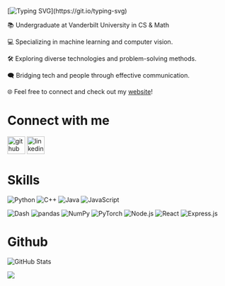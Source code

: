 

[![Typing SVG](https://readme-typing-svg.demolab.com?font=&weight=1000&size=30&duration=3500&pause=1000&color=30B4F7&vCenter=true&width=700&height=40&lines=Welcome!+I'm+Aditya;I'm+currently+a+CS+student;and+an+aspiring+Software+Engineer;Feel+free+to+connect+and+reach+out!)](https://git.io/typing-svg)

📚 Undergraduate at Vanderbilt University in CS & Math

💻 Specializing in machine learning and computer vision.

🛠️ Exploring diverse technologies and problem-solving methods.

🗨️ Bridging tech and people through effective communication.

🌐 Feel free to connect and check out my [website](https://aditya-shrey.github.io/)!

# Connect with me
[<img src='https://cdn.jsdelivr.net/npm/simple-icons@3.0.1/icons/github.svg' alt='github' height='40'>](https://github.com/aditya-shrey)  [<img src='https://cdn.jsdelivr.net/npm/simple-icons@3.0.1/icons/linkedin.svg' alt='linkedin' height='40'>](https://www.linkedin.com/in/adityashrey/)

# Skills
![Python](https://img.shields.io/badge/Python-3776AB?style=for-the-badge&logo=python&logoColor=white)
![C++](https://img.shields.io/badge/C++-044F88?style=for-the-badge&logo=cplusplus&logoColor=white)
![Java](https://img.shields.io/badge/Java-ED1D25?style=for-the-badge&logo=java&logoColor=white)
![JavaScript](https://img.shields.io/badge/JavaScript-F0DB4F?style=for-the-badge&logo=javascript&logoColor=black)

![Dash](https://img.shields.io/badge/Dash-0F6E96?style=for-the-badge&logo=plotly&logoColor=white)
![pandas](https://img.shields.io/badge/pandas-150458?style=for-the-badge&logo=pandas&logoColor=white)
![NumPy](https://img.shields.io/badge/NumPy-013243?style=for-the-badge&logo=numpy&logoColor=white)
![PyTorch](https://img.shields.io/badge/PyTorch-EE4C2C?style=for-the-badge&logo=pytorch&logoColor=white)
![Node.js](https://img.shields.io/badge/Node.js-339933?style=for-the-badge&logo=nodedotjs&logoColor=white)
![React](https://img.shields.io/badge/React-61DAFB?style=for-the-badge&logo=react&logoColor=black)
![Express.js](https://img.shields.io/badge/Express.js-000000?style=for-the-badge&logo=express&logoColor=white)

# Github
![GitHub Stats](https://github-readme-stats.vercel.app/api?username=aditya-shrey&show_icons=true&rank_icon=github)  

![](https://komarev.com/ghpvc/?username=aditya-shreyo&style=flat-square)
